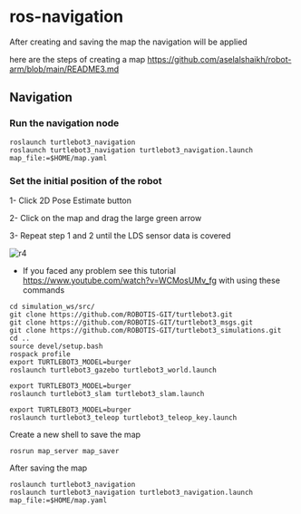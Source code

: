# ros-navigation
After creating and saving the map the navigation will be applied

here are the steps of creating a map https://github.com/aselalshaikh/robot-arm/blob/main/README3.md

## Navigation
### Run the navigation node 
```
roslaunch turtlebot3_navigation
roslaunch turtlebot3_navigation turtlebot3_navigation.launch map_file:=$HOME/map.yaml
```
### Set the initial position of the robot 
1- Click 2D Pose Estimate button

2- Click on the map and drag the large green arrow 

3- Repeat step 1 and 2 until the LDS sensor data is covered

![r4](https://user-images.githubusercontent.com/85528449/125341523-59eaf980-e35c-11eb-8e55-b471caa010e9.png)


* If you faced any problem see this tutorial https://www.youtube.com/watch?v=WCMosUMv_fg with using these commands


```
cd simulation_ws/src/
git clone https://github.com/ROBOTIS-GIT/turtlebot3.git
git clone https://github.com/ROBOTIS-GIT/turtlebot3_msgs.git
git clone https://github.com/ROBOTIS-GIT/turtlebot3_simulations.git
cd ..
source devel/setup.bash
rospack profile
export TURTLEBOT3_MODEL=burger
roslaunch turtlebot3_gazebo turtlebot3_world.launch
```
```
export TURTLEBOT3_MODEL=burger
roslaunch turtlebot3_slam turtlebot3_slam.launch
```

```
export TURTLEBOT3_MODEL=burger
roslaunch turtlebot3_teleop turtlebot3_teleop_key.launch
```
Create a new shell to save the map
```
rosrun map_server map_saver
```
After saving the map
```
roslaunch turtlebot3_navigation
roslaunch turtlebot3_navigation turtlebot3_navigation.launch map_file:=$HOME/map.yaml
```
